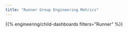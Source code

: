 ```yaml
---
title: "Runner Group Engineering Metrics"
---
```


{{% engineering/child-dashboards filters="Runner" %}}
